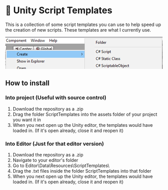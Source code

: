 # 📝 Unity Script Templates

This is a collection of some script templates you can use to help speed up the creation of new scripts. These templates are what I currently use.

![Sreenshot](https://raw.githubusercontent.com/MarshMello0/Unity-Script-Templates/master/Images/Screenshot.PNG)
## How to install
### Into project (Useful with source control)
1. Download the repository as a .zip
2. Drag the folder ScriptTemplates into the assets folder of your project you want it in
3. When you next open up the Unity editor, the templates would have loaded in. (If it's open already, close it and reopen it)
### Into Editor (Just for that editor version)
1. Download the repository as a .zip
2. Navigate to your editor's folder
3. Go to Editor\Data\Resources\ScriptTemplates\
4. Drag the .txt files inside the folder ScriptTemplates into that folder
4. When you next open up the Unity editor, the templates would have loaded in. (If it's open already, close it and reopen it)
